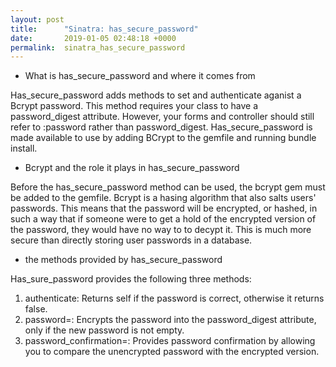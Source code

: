 ```yaml
---
layout: post
title:      "Sinatra: has_secure_password"
date:       2019-01-05 02:48:18 +0000
permalink:  sinatra_has_secure_password
---
```



* What is has_secure_password and where it comes from

Has_secure_password adds methods to set and authenticate aganist a Bcrypt password. This method requires your class to have a password_digest attribute. However, your forms and controller should still refer to :password rather than password_digest. Has_secure_password is made available to use by adding BCrypt to the gemfile and running bundle install.

* Bcrypt and the role it plays in has_secure_password

Before the has_secure_password method can be used, the bcrypt gem must be added to the gemfile. Bcrypt is a hasing  algorithm that also salts users' passwords. This means that the password will be encrypted, or hashed, in such a way that if someone were to get a hold of the encrypted version of the password, they would have no way to to decypt it. This is much more secure than directly storing user passwords in a database.

* the methods provided by has_secure_password

Has_sure_password provides the following three methods:
   1. authenticate: Returns self if the password is correct, otherwise it returns false.
   2. password=: Encrypts the password into the password_digest attribute, only if the new password is not empty.
   3. password_confirmation=:  Provides password confirmation by allowing you to compare the unencrypted password with the encrypted version. 


